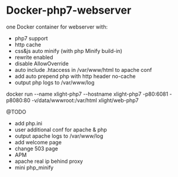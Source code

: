 # Docker-php7-webserver
one Docker container for webserver with:
* php7 support
* http cache
* css&js auto minify (with php Minify build-in)
* rewrite enabled
* disable AllowOverride
* auto include .htaccess in /var/www/html to apache conf 
* add auto prepend php with http header no-cache
* output php logs to /var/www/log

docker run --name xlight-php7 --hostname xlight-php7 -p80:6081 -p8080:80 -v/data/wwwroot:/var/html  xlight/web-php7 
 

@TODO
* add php.ini
* user additional conf for apache & php
* output apache logs to /var/www/log
* add welcome page
* change 503 page
* APM
* apache real ip behind proxy
* mini php_minify
